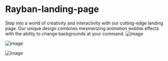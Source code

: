 # Rayban-landing-page
Step into a world of creativity and interactivity with our cutting-edge landing page. Our unique design combines mesmerizing animation wobble effects with the ability to change backgrounds at your command. 
![image](https://github.com/Hasmukhsingh1999/Rayban-landing-page/assets/94060756/ad969a4d-5022-4e32-b347-e33429adcfc0)

![image](https://github.com/Hasmukhsingh1999/Rayban-landing-page/assets/94060756/c4ddc30b-b67b-4334-978c-107507adb967)

![image](https://github.com/Hasmukhsingh1999/Rayban-landing-page/assets/94060756/237945ce-616e-43d4-9f42-1e7fc8a69f67)



